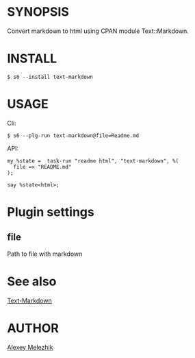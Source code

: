 # SYNOPSIS

Convert markdown to html using CPAN module Text::Markdown.


# INSTALL

    $ s6 --install text-markdown

# USAGE

Cli:

    $ s6 --plg-run text-markdown@file=Readme.md

API:


```
my %state =  task-run "readme html", "text-markdown", %(
  file => "README.md"
);

say %state<html>;
```

# Plugin settings

## file

Path to file with markdown

# See also

[Text-Markdown](https://metacpan.org/release/Text-Markdown)

# AUTHOR

[Alexey Melezhik](mailto:melezhik@gmail.com)

